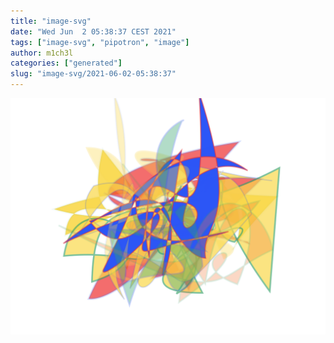 ```yaml
---
title: "image-svg"
date: "Wed Jun  2 05:38:37 CEST 2021"
tags: ["image-svg", "pipotron", "image"]
author: m1ch3l
categories: ["generated"]
slug: "image-svg/2021-06-02-05:38:37"
---
```


![](image.svg)
